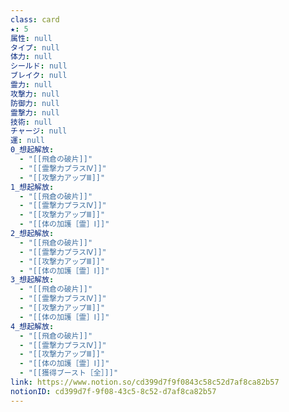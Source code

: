 ```yaml
---
class: card
★: 5
属性: null
タイプ: null
体力: null
シールド: null
ブレイク: null
霊力: null
攻撃力: null
防御力: null
霊撃力: null
技術: null
チャージ: null
運: null
0_想起解放:
  - "[[飛倉の破片]]"
  - "[[霊撃力プラスⅣ]]"
  - "[[攻撃力アップⅢ]]"
1_想起解放:
  - "[[飛倉の破片]]"
  - "[[霊撃力プラスⅣ]]"
  - "[[攻撃力アップⅢ]]"
  - "[[体の加護［霊］Ⅰ]]"
2_想起解放:
  - "[[飛倉の破片]]"
  - "[[霊撃力プラスⅣ]]"
  - "[[攻撃力アップⅢ]]"
  - "[[体の加護［霊］Ⅰ]]"
3_想起解放:
  - "[[飛倉の破片]]"
  - "[[霊撃力プラスⅣ]]"
  - "[[攻撃力アップⅢ]]"
  - "[[体の加護［霊］Ⅰ]]"
4_想起解放:
  - "[[飛倉の破片]]"
  - "[[霊撃力プラスⅣ]]"
  - "[[攻撃力アップⅢ]]"
  - "[[体の加護［霊］Ⅰ]]"
  - "[[獲得ブースト［全］]]"
link: https://www.notion.so/cd399d7f9f0843c58c52d7af8ca82b57
notionID: cd399d7f-9f08-43c5-8c52-d7af8ca82b57
---
```

